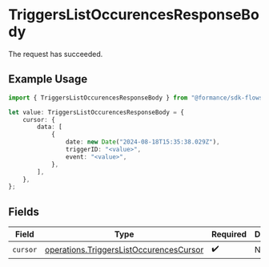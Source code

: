 # TriggersListOccurencesResponseBody

The request has succeeded.

## Example Usage

```typescript
import { TriggersListOccurencesResponseBody } from "@formance/sdk-flows/models/operations";

let value: TriggersListOccurencesResponseBody = {
    cursor: {
        data: [
            {
                date: new Date("2024-08-18T15:35:38.029Z"),
                triggerID: "<value>",
                event: "<value>",
            },
        ],
    },
};
```

## Fields

| Field                                                                                              | Type                                                                                               | Required                                                                                           | Description                                                                                        |
| -------------------------------------------------------------------------------------------------- | -------------------------------------------------------------------------------------------------- | -------------------------------------------------------------------------------------------------- | -------------------------------------------------------------------------------------------------- |
| `cursor`                                                                                           | [operations.TriggersListOccurencesCursor](../../models/operations/triggerslistoccurencescursor.md) | :heavy_check_mark:                                                                                 | N/A                                                                                                |